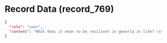 # Record Data (record_769)

```json
{
  "role": "user",
  "content": "What does it mean to be resilient in generla in life? \n"
}
```
